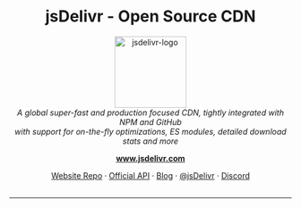 <h1 align="center">jsDelivr - Open Source CDN</h1>

<p align="center">
  <img src="https://www.jsdelivr.com/icon_256x256.png" alt="jsdelivr-logo" width="128px" height="128px"/>
  <br>
  <i>A global super-fast and production focused CDN, tightly integrated with NPM and GitHub
    <br> with support for on-the-fly optimizations, ES modules, detailed download stats and more</i>
  <br>
</p>

<p align="center">
  <a href="https://www.jsdelivr.com"><strong>www.jsdelivr.com</strong></a>
  <br>
</p>

<p align="center">
  <a href="https://github.com/jsdelivr/www.jsdelivr.com">Website Repo</a>
  ·
  <a href="https://github.com/jsdelivr/data.jsdelivr.com">Official API</a>
  ·
  <a href="https://www.jsdelivr.com/blog/">Blog</a>
  ·
  <a href="https://twitter.com/jsdelivr">@jsDelivr</a>
  ·
  <a href="https://www.jsdelivr.com/discord">Discord</a>
  <br>
  <br>
</p>
<hr>
